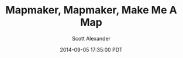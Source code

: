 ---
layout: podcast
title: "Mapmaker, Mapmaker, Make Me A Map"
author: Scott Alexander
description: https://slatestarcodex.com/2014/09/05/mapmaker-mapmaker-make-me-a-map/
date: 2014-09-05 17:35:00 PDT
length: 112053
duration: 28
guid: mapmaker-mapmaker-make-me-a-map
---
